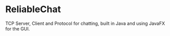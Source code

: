 ReliableChat
============

TCP Server, Client and Protocol for chatting, built in Java and using JavaFX for the GUI.
